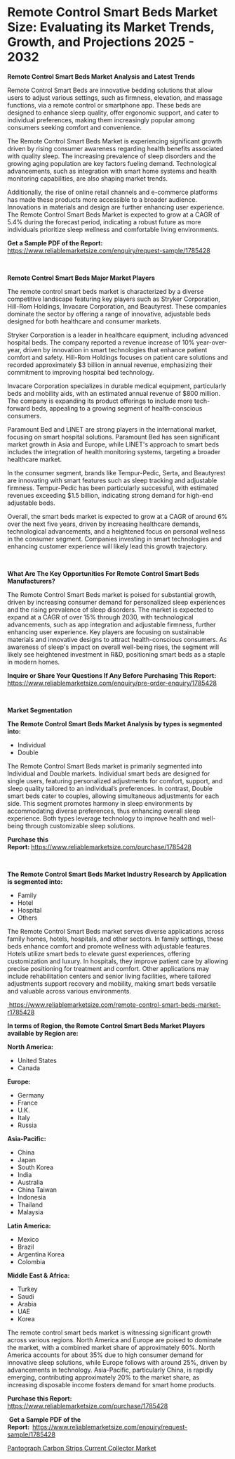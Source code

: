 <p><h1>Remote Control Smart Beds Market Size: Evaluating its Market Trends, Growth, and Projections 2025 - 2032</h1></p><p><strong>Remote Control Smart Beds Market Analysis and Latest Trends</strong></p>
<p><p>Remote Control Smart Beds are innovative bedding solutions that allow users to adjust various settings, such as firmness, elevation, and massage functions, via a remote control or smartphone app. These beds are designed to enhance sleep quality, offer ergonomic support, and cater to individual preferences, making them increasingly popular among consumers seeking comfort and convenience.</p><p>The Remote Control Smart Beds Market is experiencing significant growth driven by rising consumer awareness regarding health benefits associated with quality sleep. The increasing prevalence of sleep disorders and the growing aging population are key factors fueling demand. Technological advancements, such as integration with smart home systems and health monitoring capabilities, are also shaping market trends.</p><p>Additionally, the rise of online retail channels and e-commerce platforms has made these products more accessible to a broader audience. Innovations in materials and design are further enhancing user experience. The Remote Control Smart Beds Market is expected to grow at a CAGR of 5.4% during the forecast period, indicating a robust future as more individuals prioritize sleep wellness and comfortable living environments.</p></p>
<p><strong>Get a Sample PDF of the Report:&nbsp;</strong> <a href="https://www.reliablemarketsize.com/enquiry/request-sample/1785428?utm_campaign=3112&utm_medium=2&utm_source=Github&utm_content=ia&utm_term=25032025&utm_id=remote-control-smart-beds">https://www.reliablemarketsize.com/enquiry/request-sample/1785428</a></p>
<p>&nbsp;</p>
<p><strong>Remote Control Smart Beds Major Market Players</strong></p>
<p><p>The remote control smart beds market is characterized by a diverse competitive landscape featuring key players such as Stryker Corporation, Hill-Rom Holdings, Invacare Corporation, and Beautyrest. These companies dominate the sector by offering a range of innovative, adjustable beds designed for both healthcare and consumer markets.</p><p>Stryker Corporation is a leader in healthcare equipment, including advanced hospital beds. The company reported a revenue increase of 10% year-over-year, driven by innovation in smart technologies that enhance patient comfort and safety. Hill-Rom Holdings focuses on patient care solutions and recorded approximately $3 billion in annual revenue, emphasizing their commitment to improving hospital bed technology.</p><p>Invacare Corporation specializes in durable medical equipment, particularly beds and mobility aids, with an estimated annual revenue of $800 million. The company is expanding its product offerings to include more tech-forward beds, appealing to a growing segment of health-conscious consumers. </p><p>Paramount Bed and LINET are strong players in the international market, focusing on smart hospital solutions. Paramount Bed has seen significant market growth in Asia and Europe, while LINET's approach to smart beds includes the integration of health monitoring systems, targeting a broader healthcare market.</p><p>In the consumer segment, brands like Tempur-Pedic, Serta, and Beautyrest are innovating with smart features such as sleep tracking and adjustable firmness. Tempur-Pedic has been particularly successful, with estimated revenues exceeding $1.5 billion, indicating strong demand for high-end adjustable beds. </p><p>Overall, the smart beds market is expected to grow at a CAGR of around 6% over the next five years, driven by increasing healthcare demands, technological advancements, and a heightened focus on personal wellness in the consumer segment. Companies investing in smart technologies and enhancing customer experience will likely lead this growth trajectory.</p></p>
<p>&nbsp;</p>
<p><strong>What Are The Key Opportunities For Remote Control Smart Beds Manufacturers?</strong></p>
<p><p>The Remote Control Smart Beds market is poised for substantial growth, driven by increasing consumer demand for personalized sleep experiences and the rising prevalence of sleep disorders. The market is expected to expand at a CAGR of over 15% through 2030, with technological advancements, such as app integration and adjustable firmness, further enhancing user experience. Key players are focusing on sustainable materials and innovative designs to attract health-conscious consumers. As awareness of sleep's impact on overall well-being rises, the segment will likely see heightened investment in R&D, positioning smart beds as a staple in modern homes.</p></p>
<p><strong>Inquire or Share Your Questions If Any Before Purchasing This Report:</strong> <a href="https://www.reliablemarketsize.com/enquiry/pre-order-enquiry/1785428?utm_campaign=3112&utm_medium=2&utm_source=Github&utm_content=ia&utm_term=25032025&utm_id=remote-control-smart-beds">https://www.reliablemarketsize.com/enquiry/pre-order-enquiry/1785428</a></p>
<p>&nbsp;</p>
<p><strong>Market Segmentation</strong></p>
<p><strong>The Remote Control Smart Beds Market Analysis by types is segmented into:</strong></p>
<p><ul><li>Individual</li><li>Double</li></ul></p>
<p><p>The Remote Control Smart Beds market is primarily segmented into Individual and Double markets. Individual smart beds are designed for single users, featuring personalized adjustments for comfort, support, and sleep quality tailored to an individual’s preferences. In contrast, Double smart beds cater to couples, allowing simultaneous adjustments for each side. This segment promotes harmony in sleep environments by accommodating diverse preferences, thus enhancing overall sleep experience. Both types leverage technology to improve health and well-being through customizable sleep solutions.</p></p>
<p><strong>Purchase this Report:&nbsp;</strong><a href="https://www.reliablemarketsize.com/purchase/1785428?utm_campaign=3112&utm_medium=2&utm_source=Github&utm_content=ia&utm_term=25032025&utm_id=remote-control-smart-beds">https://www.reliablemarketsize.com/purchase/1785428</a></p>
<p>&nbsp;</p>
<p><strong>The Remote Control Smart Beds Market Industry Research by Application is segmented into:</strong></p>
<p><ul><li>Family</li><li>Hotel</li><li>Hospital</li><li>Others</li></ul></p>
<p><p>The Remote Control Smart Beds market serves diverse applications across family homes, hotels, hospitals, and other sectors. In family settings, these beds enhance comfort and promote wellness with adjustable features. Hotels utilize smart beds to elevate guest experiences, offering customization and luxury. In hospitals, they improve patient care by allowing precise positioning for treatment and comfort. Other applications may include rehabilitation centers and senior living facilities, where tailored adjustments support recovery and mobility, making smart beds versatile and valuable across various environments.</p></p>
<p><a href="https://www.reliablemarketsize.com/remote-control-smart-beds-market-r1785428?utm_campaign=3112&utm_medium=2&utm_source=Github&utm_content=ia&utm_term=25032025&utm_id=remote-control-smart-beds">&nbsp;https://www.reliablemarketsize.com/remote-control-smart-beds-market-r1785428</a></p>
<p><strong>In terms of Region, the Remote Control Smart Beds Market Players available by Region are:</strong></p>
<p>
    <p> <strong> North America: </strong>
        <ul>
            <li>United States</li>
            <li>Canada</li>
        </ul>
        </p> 
    <p> <strong> Europe: </strong>
        <ul>
            <li>Germany</li>
            <li>France</li>
            <li>U.K.</li>
            <li>Italy</li>
            <li>Russia</li>
        </ul>
        </p> 
    <p> <strong> Asia-Pacific: </strong>
        <ul>
            <li>China</li>
            <li>Japan</li>
            <li>South Korea</li>
            <li>India</li>
            <li>Australia</li>
            <li>China Taiwan</li>
            <li>Indonesia</li>
            <li>Thailand</li>
            <li>Malaysia</li>
        </ul>
        </p> 
    <p> <strong> Latin America: </strong>
        <ul>
            <li>Mexico</li>
            <li>Brazil</li>
            <li>Argentina Korea</li>
            <li>Colombia</li>
        </ul>
        </p> 
    <p> <strong> Middle East & Africa: </strong>
        <ul>
            <li>Turkey</li>
            <li>Saudi</li>
            <li>Arabia</li>
            <li>UAE</li>
            <li>Korea</li>
        </ul>
    </p>
    </p>
<p><p>The remote control smart beds market is witnessing significant growth across various regions. North America and Europe are poised to dominate the market, with a combined market share of approximately 60%. North America accounts for about 35% due to high consumer demand for innovative sleep solutions, while Europe follows with around 25%, driven by advancements in technology. Asia-Pacific, particularly China, is rapidly emerging, contributing approximately 20% to the market share, as increasing disposable income fosters demand for smart home products.</p></p>
<p><strong>Purchase this Report: </strong><a href="https://www.reliablemarketsize.com/purchase/1785428?utm_campaign=3112&utm_medium=2&utm_source=Github&utm_content=ia&utm_term=25032025&utm_id=remote-control-smart-beds">https://www.reliablemarketsize.com/purchase/1785428</a></p>
<p>&nbsp;<strong>Get a Sample PDF of the Report:&nbsp;&nbsp;</strong><a href="https://www.reliablemarketsize.com/enquiry/request-sample/1785428?utm_campaign=3112&utm_medium=2&utm_source=Github&utm_content=ia&utm_term=25032025&utm_id=remote-control-smart-beds">https://www.reliablemarketsize.com/enquiry/request-sample/1785428</a></p>
<p><strong></strong></p>
<p><p><a href="https://github.com/zitanebeibit9/Market-Research-Report-List-1/blob/main/pantograph-carbon-strips-current-collector-market.md?utm_campaign=3112&utm_medium=2&utm_source=Github&utm_content=ia&utm_term=25032025&utm_id=remote-control-smart-beds">Pantograph Carbon Strips Current Collector Market</a></p></p>